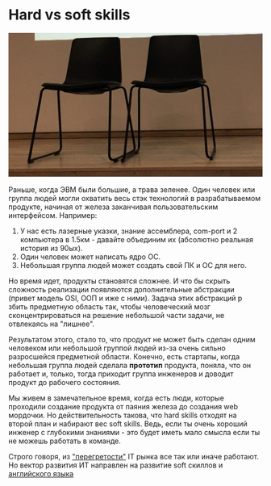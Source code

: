 # Hard vs soft skills 
![2chairs](assets/2chairs.jpg?raw=true)


Раньше, когда ЭВМ были большие, а трава зеленее. Один человек или группа людей могли охватить весь стэк технологий в разрабатываемом продукте, начиная от железа заканчивая пользовательским интерфейсом. Например:
1. У нас есть лазерные указки, знание ассемблера, com-port и 2 компьютера в 1.5км - давайте объединим их (абсолютно реальная история из 90ых).
2. Один человек может написать ядро ОС. 
3. Небольшая группа людей может создать свой ПК и ОС для него.

Но время идет, продукты становятся сложнее. И что бы скрыть сложность реализации появляются дополнительные абстракции (привет модель OSI, ООП и иже с ними). Задача этих абстракций р
збить предметную область так, чтобы человеческий мозг сконцентрироваться на решение небольшой части задачи, не отвлекаясь на "лишнее".

Результатом этого, стало то, что продукт не может быть сделан одним человеком или небольшой группой людей из-за очень сильно разросшейся предметной области. Конечно, есть стартапы, когда небольшая группа людей сделала **прототип** продукта, поняла, что он работает и, только, тогда приходит группа инженеров и доводит продукт до рабочего состояния.

Мы живем в замечательное время, когда есть люди, которые проходили создание продукта от паяния железа до создания web мордочки. Но действительность такова, что hard skills отходят на второй план и набирают вес soft skills. Ведь, если ты очень хороший инженер с глубокими знаниями - это будет иметь мало смысла если ты не можешь работать в команде. 

Строго говоря, из ["перегретости"](http://www.goncharov.xyz/about-it.html) IT рынка все так или иначе работают. Но вектор развития ИТ направлен на развитие soft скиллов и [английского языка](http://www.goncharov.xyz/how-to-english.html)
